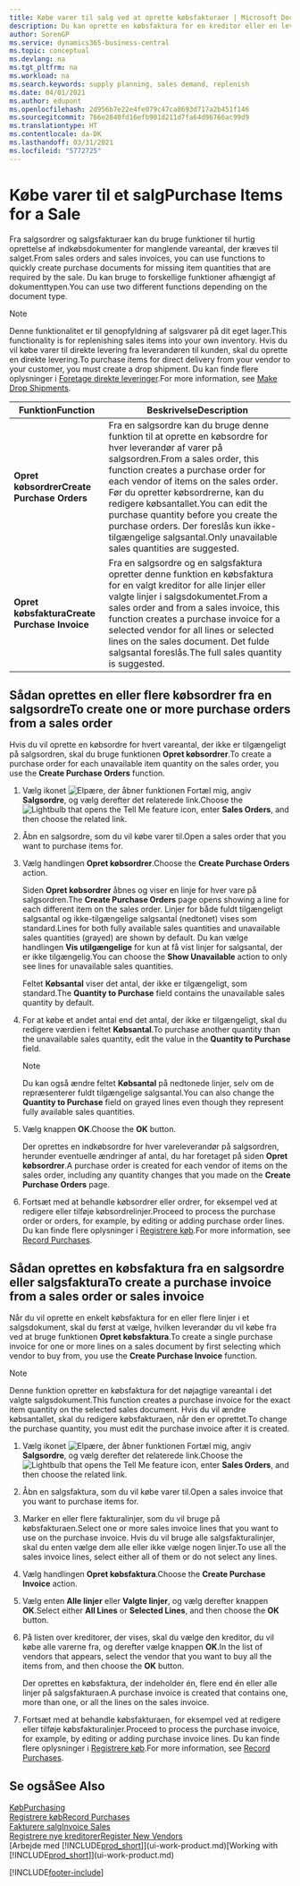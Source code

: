 ```yaml
---
title: Købe varer til salg ved at oprette købsfakturaer | Microsoft Docs
description: Du kan oprette en købsfaktura for en kreditor eller en leverandør fra en salgsfaktura for at købe produkter.
author: SorenGP
ms.service: dynamics365-business-central
ms.topic: conceptual
ms.devlang: na
ms.tgt_pltfrm: na
ms.workload: na
ms.search.keywords: supply planning, sales demand, replenish
ms.date: 04/01/2021
ms.author: edupont
ms.openlocfilehash: 2d956b7e22e4fe079c47ca8693d717a2b451f146
ms.sourcegitcommit: 766e2840fd16efb901d211d7fa64d96766ac99d9
ms.translationtype: HT
ms.contentlocale: da-DK
ms.lasthandoff: 03/31/2021
ms.locfileid: "5772725"
---
```

# <a name="purchase-items-for-a-sale"></a><span data-ttu-id="65452-103">Købe varer til et salg</span><span class="sxs-lookup"><span data-stu-id="65452-103">Purchase Items for a Sale</span></span>
<span data-ttu-id="65452-104">Fra salgsordrer og salgsfakturaer kan du bruge funktioner til hurtig oprettelse af indkøbsdokumenter for manglende vareantal, der kræves til salget.</span><span class="sxs-lookup"><span data-stu-id="65452-104">From sales orders and sales invoices, you can use functions to quickly create purchase documents for missing item quantities that are required by the sale.</span></span> <span data-ttu-id="65452-105">Du kan bruge to forskellige funktioner afhængigt af dokumenttypen.</span><span class="sxs-lookup"><span data-stu-id="65452-105">You can use two different functions depending on the document type.</span></span>

> [!Note]
> <span data-ttu-id="65452-106">Denne funktionalitet er til genopfyldning af salgsvarer på dit eget lager.</span><span class="sxs-lookup"><span data-stu-id="65452-106">This functionality is for replenishing sales items into your own inventory.</span></span> <span data-ttu-id="65452-107">Hvis du vil købe varer til direkte levering fra leverandøren til kunden, skal du oprette en direkte levering.</span><span class="sxs-lookup"><span data-stu-id="65452-107">To purchase items for direct delivery from your vendor to your customer, you must create a drop shipment.</span></span> <span data-ttu-id="65452-108">Du kan finde flere oplysninger i [Foretage direkte leveringer](sales-how-drop-shipment.md).</span><span class="sxs-lookup"><span data-stu-id="65452-108">For more information, see [Make Drop Shipments](sales-how-drop-shipment.md).</span></span>   

|<span data-ttu-id="65452-109">Funktion</span><span class="sxs-lookup"><span data-stu-id="65452-109">Function</span></span>|<span data-ttu-id="65452-110">Beskrivelse</span><span class="sxs-lookup"><span data-stu-id="65452-110">Description</span></span>|
|--------|-----------|
|<span data-ttu-id="65452-111">**Opret købsordrer**</span><span class="sxs-lookup"><span data-stu-id="65452-111">**Create Purchase Orders**</span></span>|<span data-ttu-id="65452-112">Fra en salgsordre kan du bruge denne funktion til at oprette en købsordre for hver leverandør af varer på salgsordren.</span><span class="sxs-lookup"><span data-stu-id="65452-112">From a sales order, this function creates a purchase order for each vendor of items on the sales order.</span></span> <span data-ttu-id="65452-113">Før du opretter købsordrerne, kan du redigere købsantallet.</span><span class="sxs-lookup"><span data-stu-id="65452-113">You can edit the purchase quantity before you create the purchase orders.</span></span> <span data-ttu-id="65452-114">Der foreslås kun ikke-tilgængelige salgsantal.</span><span class="sxs-lookup"><span data-stu-id="65452-114">Only unavailable sales quantities are suggested.</span></span>
|<span data-ttu-id="65452-115">**Opret købsfaktura**</span><span class="sxs-lookup"><span data-stu-id="65452-115">**Create Purchase Invoice**</span></span>|<span data-ttu-id="65452-116">Fra en salgsordre og en salgsfaktura opretter denne funktion en købsfaktura for en valgt kreditor for alle linjer eller valgte linjer i salgsdokumentet.</span><span class="sxs-lookup"><span data-stu-id="65452-116">From a sales order and from a sales invoice, this function creates a purchase invoice for a selected vendor for all lines or selected lines on the sales document.</span></span> <span data-ttu-id="65452-117">Det fulde salgsantal foreslås.</span><span class="sxs-lookup"><span data-stu-id="65452-117">The full sales quantity is suggested.</span></span>|

## <a name="to-create-one-or-more-purchase-orders-from-a-sales-order"></a><span data-ttu-id="65452-118">Sådan oprettes en eller flere købsordrer fra en salgsordre</span><span class="sxs-lookup"><span data-stu-id="65452-118">To create one or more purchase orders from a sales order</span></span>
<span data-ttu-id="65452-119">Hvis du vil oprette en købsordre for hvert vareantal, der ikke er tilgængeligt på salgsordren, skal du bruge funktionen **Opret købsordrer**.</span><span class="sxs-lookup"><span data-stu-id="65452-119">To create a purchase order for each unavailable item quantity on the sales order, you use the **Create Purchase Orders** function.</span></span>

1. <span data-ttu-id="65452-120">Vælg ikonet ![Elpære, der åbner funktionen Fortæl mig](media/ui-search/search_small.png "Fortæl mig, hvad du vil foretage dig"), angiv **Salgsordre**, og vælg derefter det relaterede link.</span><span class="sxs-lookup"><span data-stu-id="65452-120">Choose the ![Lightbulb that opens the Tell Me feature](media/ui-search/search_small.png "Tell me what you want to do") icon, enter **Sales Orders**, and then choose the related link.</span></span>
2. <span data-ttu-id="65452-121">Åbn en salgsordre, som du vil købe varer til.</span><span class="sxs-lookup"><span data-stu-id="65452-121">Open a sales order that you want to purchase items for.</span></span>
3. <span data-ttu-id="65452-122">Vælg handlingen **Opret købsordrer**.</span><span class="sxs-lookup"><span data-stu-id="65452-122">Choose the **Create Purchase Orders** action.</span></span>

    <span data-ttu-id="65452-123">Siden **Opret købsordrer** åbnes og viser en linje for hver vare på salgsordren.</span><span class="sxs-lookup"><span data-stu-id="65452-123">The **Create Purchase Orders** page opens showing a line for each different item on the sales order.</span></span> <span data-ttu-id="65452-124">Linjer for både fuldt tilgængeligt salgsantal og ikke-tilgængelige salgsantal (nedtonet) vises som standard.</span><span class="sxs-lookup"><span data-stu-id="65452-124">Lines for both fully available sales quantities and unavailable sales quantities (grayed) are shown by default.</span></span> <span data-ttu-id="65452-125">Du kan vælge handlingen **Vis utilgængelige** for kun at få vist linjer for salgsantal, der er ikke tilgængelig.</span><span class="sxs-lookup"><span data-stu-id="65452-125">You can choose the **Show Unavailable** action to only see lines for unavailable sales quantities.</span></span>

    <span data-ttu-id="65452-126">Feltet **Købsantal** viser det antal, der ikke er tilgængeligt, som standard.</span><span class="sxs-lookup"><span data-stu-id="65452-126">The **Quantity to Purchase** field contains the unavailable sales quantity by default.</span></span>
4. <span data-ttu-id="65452-127">For at købe et andet antal end det antal, der ikke er tilgængeligt, skal du redigere værdien i feltet **Købsantal**.</span><span class="sxs-lookup"><span data-stu-id="65452-127">To purchase another quantity than the unavailable sales quantity, edit the value in the **Quantity to Purchase** field.</span></span>

    > [!NOTE]  
    >   <span data-ttu-id="65452-128">Du kan også ændre feltet **Købsantal** på nedtonede linjer, selv om de repræsenterer fuldt tilgængelige salgsantal.</span><span class="sxs-lookup"><span data-stu-id="65452-128">You can also change the **Quantity to Purchase** field on grayed lines even though they represent fully available sales quantities.</span></span>
5. <span data-ttu-id="65452-129">Vælg knappen **OK**.</span><span class="sxs-lookup"><span data-stu-id="65452-129">Choose the **OK** button.</span></span>

    <span data-ttu-id="65452-130">Der oprettes en indkøbsordre for hver vareleverandør på salgsordren, herunder eventuelle ændringer af antal, du har foretaget på siden **Opret købsordrer**.</span><span class="sxs-lookup"><span data-stu-id="65452-130">A purchase order is created for each vendor of items on the sales order, including any quantity changes that you made on the **Create Purchase Orders** page.</span></span>
7. <span data-ttu-id="65452-131">Fortsæt med at behandle købsordrer eller ordrer, for eksempel ved at redigere eller tilføje købsordrelinjer.</span><span class="sxs-lookup"><span data-stu-id="65452-131">Proceed to process the purchase order or orders, for example, by editing or adding purchase order lines.</span></span> <span data-ttu-id="65452-132">Du kan finde flere oplysninger i [Registrere køb](purchasing-how-record-purchases.md).</span><span class="sxs-lookup"><span data-stu-id="65452-132">For more information, see [Record Purchases](purchasing-how-record-purchases.md).</span></span>


## <a name="to-create-a-purchase-invoice-from-a-sales-order-or-sales-invoice"></a><span data-ttu-id="65452-133">Sådan oprettes en købsfaktura fra en salgsordre eller salgsfaktura</span><span class="sxs-lookup"><span data-stu-id="65452-133">To create a purchase invoice from a sales order or sales invoice</span></span>
<span data-ttu-id="65452-134">Når du vil oprette en enkelt købsfaktura for en eller flere linjer i et salgsdokument, skal du først at vælge, hvilken leverandør du vil købe fra ved at bruge funktionen **Opret købsfaktura**.</span><span class="sxs-lookup"><span data-stu-id="65452-134">To create a single purchase invoice for one or more lines on a sales document by first selecting which vendor to buy from, you use the **Create Purchase Invoice** function.</span></span>

> [!NOTE]  
>   <span data-ttu-id="65452-135">Denne funktion opretter en købsfaktura for det nøjagtige vareantal i det valgte salgsdokument.</span><span class="sxs-lookup"><span data-stu-id="65452-135">This function creates a purchase invoice for the exact item quantity on the selected sales document.</span></span> <span data-ttu-id="65452-136">Hvis du vil ændre købsantallet, skal du redigere købsfakturaen, når den er oprettet.</span><span class="sxs-lookup"><span data-stu-id="65452-136">To change the purchase quantity, you must edit the purchase invoice after it is created.</span></span>  

1. <span data-ttu-id="65452-137">Vælg ikonet ![Elpære, der åbner funktionen Fortæl mig](media/ui-search/search_small.png "Fortæl mig, hvad du vil foretage dig"), angiv **Salgsordre**, og vælg derefter det relaterede link.</span><span class="sxs-lookup"><span data-stu-id="65452-137">Choose the ![Lightbulb that opens the Tell Me feature](media/ui-search/search_small.png "Tell me what you want to do") icon, enter **Sales Orders**, and then choose the related link.</span></span>
2. <span data-ttu-id="65452-138">Åbn en salgsfaktura, som du vil købe varer til.</span><span class="sxs-lookup"><span data-stu-id="65452-138">Open a sales invoice that you want to purchase items for.</span></span>
3. <span data-ttu-id="65452-139">Marker en eller flere fakturalinjer, som du vil bruge på købsfakturaen.</span><span class="sxs-lookup"><span data-stu-id="65452-139">Select one or more sales invoice lines that you want to use on the purchase invoice.</span></span> <span data-ttu-id="65452-140">Hvis du vil bruge alle salgsfakturalinjer, skal du enten vælge dem alle eller ikke vælge nogen linjer.</span><span class="sxs-lookup"><span data-stu-id="65452-140">To use all the sales invoice lines, select either all of them or do not select any lines.</span></span>
4. <span data-ttu-id="65452-141">Vælg handlingen **Opret købsfaktura**.</span><span class="sxs-lookup"><span data-stu-id="65452-141">Choose the **Create Purchase Invoice** action.</span></span>
5. <span data-ttu-id="65452-142">Vælg enten **Alle linjer** eller **Valgte linjer**, og vælg derefter knappen **OK**.</span><span class="sxs-lookup"><span data-stu-id="65452-142">Select either **All Lines** or **Selected Lines**, and then choose the **OK** button.</span></span>  
6. <span data-ttu-id="65452-143">På listen over kreditorer, der vises, skal du vælge den kreditor, du vil købe alle varerne fra, og derefter vælge knappen **OK**.</span><span class="sxs-lookup"><span data-stu-id="65452-143">In the list of vendors that appears, select the vendor that you want to buy all the items from, and then choose the **OK** button.</span></span>

    <span data-ttu-id="65452-144">Der oprettes en købsfaktura, der indeholder én, flere end én eller alle linjer på salgsfakturaen.</span><span class="sxs-lookup"><span data-stu-id="65452-144">A purchase invoice is created that contains one, more than one, or all the lines on the sales invoice.</span></span>
7. <span data-ttu-id="65452-145">Fortsæt med at behandle købsfakturaen, for eksempel ved at redigere eller tilføje købsfakturalinjer.</span><span class="sxs-lookup"><span data-stu-id="65452-145">Proceed to process the purchase invoice, for example, by editing or adding purchase invoice lines.</span></span> <span data-ttu-id="65452-146">Du kan finde flere oplysninger i [Registrere køb](purchasing-how-record-purchases.md).</span><span class="sxs-lookup"><span data-stu-id="65452-146">For more information, see [Record Purchases](purchasing-how-record-purchases.md).</span></span>

## <a name="see-also"></a><span data-ttu-id="65452-147">Se også</span><span class="sxs-lookup"><span data-stu-id="65452-147">See Also</span></span>
[<span data-ttu-id="65452-148">Køb</span><span class="sxs-lookup"><span data-stu-id="65452-148">Purchasing</span></span>](purchasing-manage-purchasing.md)  
[<span data-ttu-id="65452-149">Registrere køb</span><span class="sxs-lookup"><span data-stu-id="65452-149">Record Purchases</span></span>](purchasing-how-record-purchases.md)  
[<span data-ttu-id="65452-150">Fakturere salg</span><span class="sxs-lookup"><span data-stu-id="65452-150">Invoice Sales</span></span>](sales-how-invoice-sales.md)  
[<span data-ttu-id="65452-151">Registrere nye kreditorer</span><span class="sxs-lookup"><span data-stu-id="65452-151">Register New Vendors</span></span>](purchasing-how-register-new-vendors.md)  
<span data-ttu-id="65452-152">[Arbejde med [!INCLUDE[prod_short](includes/prod_short.md)]](ui-work-product.md)</span><span class="sxs-lookup"><span data-stu-id="65452-152">[Working with [!INCLUDE[prod_short](includes/prod_short.md)]](ui-work-product.md)</span></span>


[!INCLUDE[footer-include](includes/footer-banner.md)]